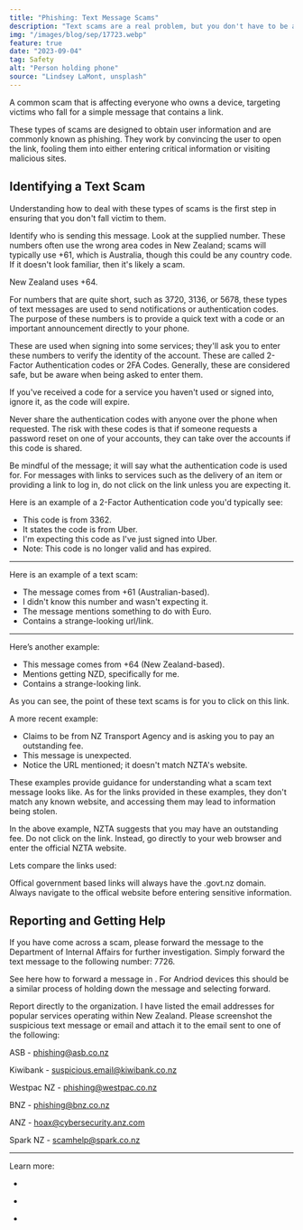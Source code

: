 ```yaml
---
title: "Phishing: Text Message Scams"
description: "Text scams are a real problem, but you don't have to be a victim. This article explains how text scams work, what to avoid, and how to stay safe online."
img: "/images/blog/sep/17723.webp"
feature: true
date: "2023-09-04"
tag: Safety
alt: "Person holding phone"
source: "Lindsey LaMont, unsplash"
---
```


A common scam that is affecting everyone who owns a device, targeting victims who fall for a simple message that contains a link.

These types of scams are designed to obtain user information and are commonly known as phishing. They work by convincing the user to open the link, fooling them into either entering critical information or visiting malicious sites.

## Identifying a Text Scam

Understanding how to deal with these types of scams is the first step in ensuring that you don't fall victim to them.

Identify who is sending this message.
Look at the supplied number. These numbers often use the wrong area codes in New Zealand; scams will typically use +61, which is Australia, though this could be any country code. If it doesn't look familiar, then it's likely a scam.

New Zealand uses +64.

For numbers that are quite short, such as 3720, 3136, or 5678, these types of text messages are used to send notifications or authentication codes. The purpose of these numbers is to provide a quick text with a code or an important announcement directly to your phone.

These are used when signing into some services; they'll ask you to enter these numbers to verify the identity of the account. These are called 2-Factor Authentication codes or 2FA Codes. Generally, these are considered safe, but be aware when being asked to enter them.

If you've received a code for a service you haven't used or signed into, ignore it, as the code will expire.

Never share the authentication codes with anyone over the phone when requested. The risk with these codes is that if someone requests a password reset on one of your accounts, they can take over the accounts if this code is shared.

Be mindful of the message; it will say what the authentication code is used for. For messages with links to services such as the delivery of an item or providing a link to log in, do not click on the link unless you are expecting it.

Here is an example of a 2-Factor Authentication code you'd typically see:

<Media source="https://cdn.xanzhu.com/v1/text-scams/Uber.webp" alt="Uber Authentication Code Example"></Media>

- This code is from 3362.
- It states the code is from Uber.
- I'm expecting this code as I've just signed into Uber.
- Note: This code is no longer valid and has expired.

<hr>

Here is an example of a text scam:

<Media source="https://cdn.xanzhu.com/v1/text-scams/EURO.webp" alt="Phishing Text example international"></Media>

- The message comes from +61 (Australian-based).
- I didn't know this number and wasn't expecting it.
- The message mentions something to do with Euro.
- Contains a strange-looking url/link.

<hr>

Here’s another example:
<Media source="https://cdn.xanzhu.com/v1/text-scams/NZD.webp" alt="Phishing Text example local"></Media>

- This message comes from +64 (New Zealand-based).
- Mentions getting NZD, specifically for me.
- Contains a strange-looking link.

As you can see, the point of these text scams is for you to click on this link.

A more recent example:
<Media source="https://cdn.xanzhu.com/v1/text-scams/nzta.webp" alt="NZ Transport agency phishing example"></Media>

- Claims to be from NZ Transport Agency and is asking you to pay an outstanding fee.
- This message is unexpected.
- Notice the URL mentioned; it doesn't match NZTA's website.

These examples provide guidance for understanding what a scam text message looks like.
As for the links provided in these examples, they don't match any known website, and accessing them may lead to information being stolen.

In the above example, NZTA suggests that you may have an outstanding fee. Do not click on the link. Instead, go directly to your web browser and enter the official NZTA website.

Lets compare the links used:
<Media source="https://cdn.xanzhu.com/v1/text-scams/compare.svg" alt="Comparing phishing link vs legitimate"></Media>

Offical government based links will always have the .govt.nz domain.
Always navigate to the offical website before entering sensitive information.

## Reporting and Getting Help

If you have come across a scam, please forward the message to the Department of Internal Affairs for further investigation.
Simply forward the text message to the following number: 7726.

See here how to forward a message in <PageLink title="iOS" url="https://support.apple.com/en-nz/guide/iphone/iph125628311/ios"></PageLink>. For Andriod devices this should be a similar process of holding down the message and selecting forward.

Report directly to the organization. I have listed the email addresses for popular services operating within New Zealand.
Please screenshot the suspicious text message or email and attach it to the email sent to one of the following:

ASB - phishing@asb.co.nz

Kiwibank - suspicious.email@kiwibank.co.nz

Westpac NZ - phishing@westpac.co.nz

BNZ - phishing@bnz.co.nz

ANZ - hoax@cybersecurity.anz.com

Spark NZ - scamhelp@spark.co.nz

<hr> 
Learn more:

- <PageLink title="dia.govt.nz" url="https://www.dia.govt.nz/Spam-How-to-Report-Scams"></PageLink>

- <PageLink title="cert.nz" url="https://www.cert.govt.nz/individuals/common-threats/phishing/"></PageLink>

- <PageLink title="netsafe.org.nz" url="https://report.netsafe.org.nz/hc/en-au/requests/new"></PageLink>
